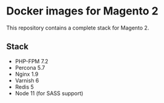 # Docker images for Magento 2

This repository contains a complete stack for Magento 2.

## Stack

* PHP-FPM 7.2
* Percona 5.7
* Nginx 1.9
* Varnish 6
* Redis 5
* Node 11 (for SASS support)
